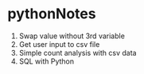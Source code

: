 # pythonNotes

1. Swap value without 3rd variable
2. Get user input to csv file
3. Simple count analysis with csv data
4. SQL with Python
